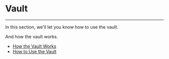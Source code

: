 # Vault
---
In this section, we'll let you know how to use the vault.

And how the vault works.

* [How the Vault Works](./HowTheVaultWorks.md)
* [How to Use the Vault](./HowTheVaultWorks.md)
